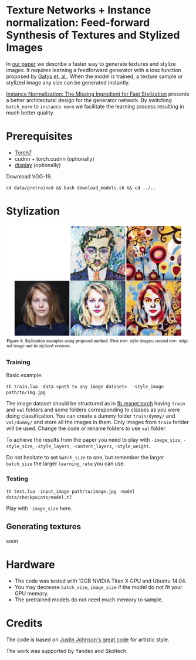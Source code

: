 # Texture Networks + Instance normalization: Feed-forward Synthesis of Textures and Stylized Images

In [our paper](http://arxiv.org/abs/1603.03417) we describe a faster way to generate textures and stylize images. It requires learning a feedforward generator with a loss function proposed by [Gatys et. al.](http://arxiv.org/abs/1505.07376). When the model is trained, a texture sample or stylized image any size can be generated instantly.

[Instance Normalization: The Missing Ingredient for Fast Stylization](https://arxiv.org/abs/1607.08022) presents a better architectural design for the generator network. By switching `batch_norm` to `instance norm` we facilitate the learning process resulting in much better quality.

# Prerequisites
- [Torch7](http://torch.ch/docs/getting-started.html)  
- cudnn + torch.cudnn (optionally)
- [display](https://github.com/szym/display) (optionally)

Download VGG-19.
```
cd data/pretrained && bash download_models.sh && cd ../..
```

# Stylization
<!-- 
Content image|  Dalaunay | Modern 
:-------------------------:|:-------------------------:|:------------------------------:
![](data/readme_pics/karya.jpg " ") | ![](data/readme_pics/karya512.jpg  " ")| ![](data/readme_pics/karya_s_mo.jpg  " ")
 -->
![](data/readme_pics/all.jpg " ")

### Training

Basic example: 

```
th train.lua -data <path to any image dataset>  -style_image path/to/img.jpg
```

The image dataset should be structured as in [fb.resnet.torch](https://github.com/facebook/fb.resnet.torch) having `train` and `val` folders and some folders corresponding to classes as you were doing classification. You can create a dummy folder `train/dymmy/` and `val/dummy/` and store all the images in them. Only images from `train` forlder will be used.  Change the code or rename folders to use `val` folder. 

To achieve the results from the paper you need to play with `-image_size`, `-style_size`, `-style_layers`, `-content_layers`, `-style_weight`. 

Do not hesitate to set `batch_size` to one, but remember the larger `batch_size` the larger `learning_rate` you can use.   

### Testing

```
th test.lua -input_image path/to/image.jpg -model data/checkpoints/model.t7
```

Play with `-image_size` here. 

## Generating textures

soon
<!-- ## Train texture generator

### Train

This command should train a generator close to what is presented in the paper. It is tricky, the variance in the results is rather high, many things lead to degrading (even optimizing for too long time).
```
th texture_train.lua -texture data/textures/red-peppers256.o.jpg -model_name pyramid -backend cudnn -num_iterations 1500 -vgg_no_pad true -normalize_gradients true -batch_size 15
```
The generator will fit the texture

![Texture](data/textures/red-peppers256.o.jpg)

And here is a sample of size `512x512` after learning for 700 iterations:

![Sample](data/readme_pics/peppers_sample.png)


You may also explore other models. We found `pyramid2` requires bigger `learning rate` of about `5e-1`. To prevent degrading noise dimensionality should be increased: `noise_depth 16`. It also converges slower.

This works good for me:
```
th texture_train.lua -texture data/textures/red-peppers256.o.jpg -gpu 0 -model_name pyramid2 -backend cudnn -num_iterations 1500 -vgg_no_pad true -normalize_gradients true -learning_rate 5e-1 -noise_depth 16
```

- `vgg_no_pad` corresponds to padding option used in VGG. If set, padding mode = `valid`.

The samples and loss plot will appear at `display` web interface.

### Sample

A sample from above can be obtained with
```
th texture_sample.lua -model data/out/model.t7 -noise_depth 3 -sample_size 512
```
`noise_depth` should correspond to `noise_depth` used when training.

## Stylization


### Prepare

We used ILSVRC2012 validation set to train a generator. One pass through the data was more than enough for the model described in the paper.

Extract content from `relu4_2` layer.
```
th scripts/extract4_2.lua -images_path <path/ILSVRC2012>
```
### Train

Use this command to learn a generator to stylize like in the next example.
```
th stylization_train.lua -style_image data/textures/cezanne.jpg -train_hdf5 <path/to/generated/hdf5> -noise_depth 3 -model_name pyramid -normalize_gradients true -train_images_path <path/to/ILSVRC2012> -content_weight 0.8

```
### Process

Stylize an image.
```
th stylization_process.lua -model data/out/model.t7 -input_image data/readme_pics/kitty.jpg -noise_depth 3
```
Again, `noise_depth` should be consistent with training setting.

### Example

![Cezanne](data/textures/cezanne.jpg)

![Original](data/readme_pics/kitty.jpg)

![Processed](data/readme_pics/kitty_cezanne.jpg)

#### Variations
We were not able to archive similar results to original parer of L. Gatys on artistic style, which is partially explained by balance problem (read the paper for the details). Yet, while not transferring the style exactly as expected, models produce nice pictures. We tried several hacks to redefine the objective function, which could be more suitable for convolutional parametric generator, none of them worked considerably better, but the results were nice.

For the next pair we used a generator, trained using 16 images only. It is funny, that it did not overfit. Also, in this setting the net does not degrade for much longer time if zero padding is used. Note that, tiger image was not in the train set.

![Tiger](data/readme_pics/tiger.jpg)

![Tiger_processed](data/readme_pics/tiger_starry.jpg)
Using "Starry night" by Van Gogh. It takes about quarter of second to process an image at `1024 x 768` resolution.


In one of the experiments the generator failed to learn Van Gogh, but went very stylish.

![Pseudo](data/readme_pics/pseudo.png)

This model tried to fit both texture and content losses on a fixed set of 16 images and only content loss on the big number of images.
 -->

# Hardware
- The code was tested with 12GB NVIDIA Titan X GPU and Ubuntu 14.04.
- You may decrease `batch_size`, `image_size` if the model do not fit your GPU memory.
- The pretrained models do not need much memory to sample.

# Credits

The code is based on [Justin Johnson's great code](https://github.com/jcjohnson/neural-style) for artistic style.

The work was supported by Yandex and Skoltech.

